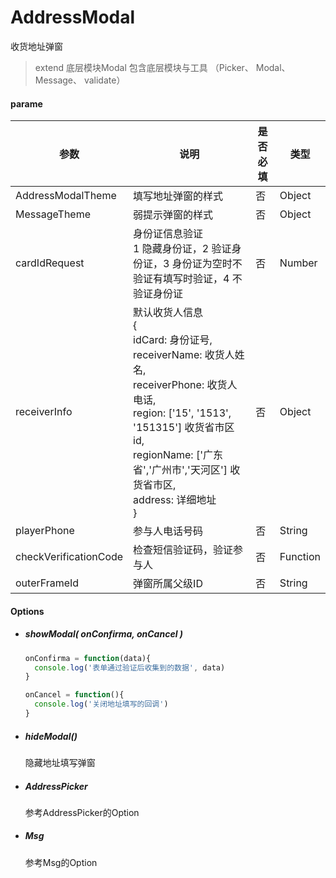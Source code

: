 # AddressModal

收货地址弹窗

> extend 底层模块Modal
> 包含底层模块与工具 （Picker、 Modal、 Message、 validate）

#### parame

| 参数                  | 说明                                                         | 是否必填 | 类型     |
| --------------------- | ------------------------------------------------------------ | -------- | -------- |
| AddressModalTheme     | 填写地址弹窗的样式                                           | 否       | Object   |
| MessageTheme          | 弱提示弹窗的样式                                             | 否       | Object   |
| cardIdRequest         | 身份证信息验证<br />1 隐藏身份证，2 验证身份证，3 身份证为空时不验证有填写时验证，4 不验证身份证 | 否       | Number   |
| receiverInfo          | 默认收货人信息<br />{<br />    idCard: 身份证号, <br />    receiverName: 收货人姓名, <br />    receiverPhone: 收货人电话, <br />    region: ['15', '1513', '151315'] 收货省市区id, <br />    regionName: ['广东省','广州市','天河区'] 收货省市区, <br />    address: 详细地址<br />} | 否       | Object   |
| playerPhone           | 参与人电话号码                                               | 否       | String   |
| checkVerificationCode | 检查短信验证码，验证参与人                                   | 否       | Function |
| outerFrameId          | 弹窗所属父级ID                                               | 否       | String   |



#### Options

- ##### showModal( onConfirma,  onCancel )   

  ```javascript
  onConfirma = function(data){
  	console.log('表单通过验证后收集到的数据', data)
  }
  ```

  ```javascript
  onCancel = function(){
  	console.log('关闭地址填写的回调')
  }
  ```

- ##### hideModal()  

  隐藏地址填写弹窗

- ##### AddressPicker

  参考AddressPicker的Option

- ##### Msg

  参考Msg的Option


